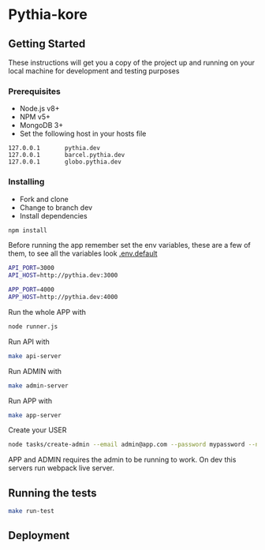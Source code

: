 # Pythia-kore

## Getting Started

These instructions will get you a copy of the project up and running on your local machine for development and testing purposes

### Prerequisites

* Node.js v8+
* NPM v5+
* MongoDB 3+
* Set the following host in your hosts file

```hosts
127.0.0.1       pythia.dev
127.0.0.1       barcel.pythia.dev
127.0.0.1       globo.pythia.dev
```

### Installing

* Fork and clone
* Change to branch dev
* Install dependencies

```bash
npm install
```

Before running the app remember set the env variables, these are a few of them, to see  all the variables look [.env.default](.env.default)

```bash
API_PORT=3000
API_HOST=http://pythia.dev:3000

APP_PORT=4000
APP_HOST=http://pythia.dev:4000
```

Run the whole APP with

```bash
node runner.js
```

Run API with

```bash
make api-server
```

Run ADMIN with

```bash
make admin-server
```

Run APP with

```bash
make app-server
```

Create your USER

```bash
node tasks/create-admin --email admin@app.com --password mypassword --name admin
```

APP and ADMIN requires the admin to be running to work. On dev this servers run webpack live server.

## Running the tests

```bash
make run-test
```

## Deployment
